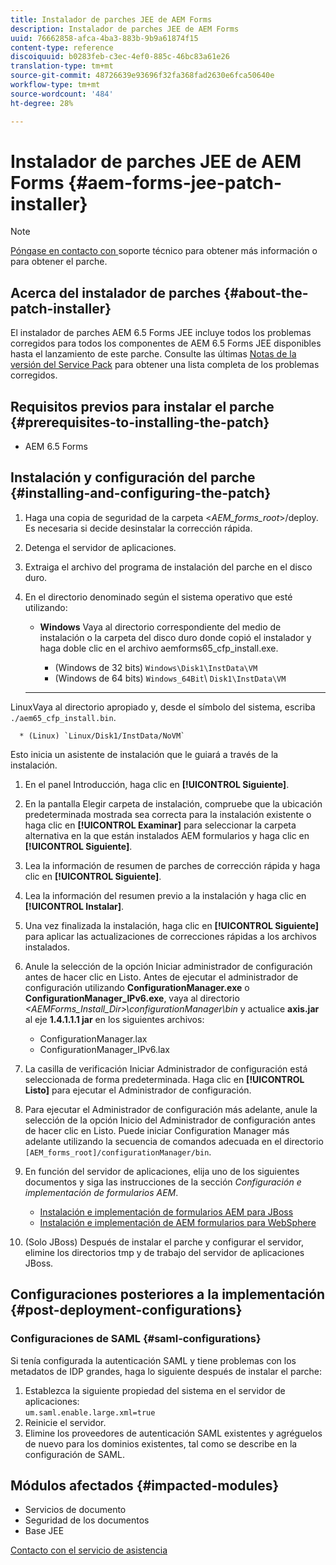 ```yaml
---
title: Instalador de parches JEE de AEM Forms
description: Instalador de parches JEE de AEM Forms
uuid: 76662858-afca-4ba3-883b-9b9a61874f15
content-type: reference
discoiquuid: b0283feb-c3ec-4ef0-885c-46bc83a61e26
translation-type: tm+mt
source-git-commit: 48726639e93696f32fa368fad2630e6fca50640e
workflow-type: tm+mt
source-wordcount: '484'
ht-degree: 28%

---
```



# Instalador de parches JEE de AEM Forms {#aem-forms-jee-patch-installer}

>[!NOTE]
>
>[Póngase en contacto con ](https://www.adobe.com/account/sign-in.supportportal.html) soporte técnico para obtener más información o para obtener el parche.

## Acerca del instalador de parches {#about-the-patch-installer}

El instalador de parches AEM 6.5 Forms JEE incluye todos los problemas corregidos para todos los componentes de AEM 6.5 Forms JEE disponibles hasta el lanzamiento de este parche. Consulte las últimas [Notas de la versión del Service Pack](sp-release-notes.md) para obtener una lista completa de los problemas corregidos.

## Requisitos previos para instalar el parche {#prerequisites-to-installing-the-patch}

* AEM 6.5 Forms

## Instalación y configuración del parche {#installing-and-configuring-the-patch}

1. Haga una copia de seguridad de la carpeta &lt;*AEM_forms_root*>/deploy. Es necesaria si decide desinstalar la corrección rápida.
1. Detenga el servidor de aplicaciones.
1. Extraiga el archivo del programa de instalación del parche en el disco duro.
1. En el directorio denominado según el sistema operativo que esté utilizando:

   * **Windows**
Vaya al directorio correspondiente del medio de instalación o la carpeta del disco duro donde copió el instalador y haga doble clic en el archivo aemforms65_cfp_install.exe.

      * (Windows de 32 bits) `Windows\Disk1\InstData\VM`
      * (Windows de 64 bits) `Windows_64Bit`\ `Disk1\InstData\VM`
   * ****
LinuxVaya al directorio apropiado y, desde el símbolo del sistema, escriba 
`./aem65_cfp_install.bin`.

      * (Linux) `Linux/Disk1/InstData/NoVM`

   Esto inicia un asistente de instalación que le guiará a través de la instalación.

1. En el panel Introducción, haga clic en **[!UICONTROL Siguiente]**.
1. En la pantalla Elegir carpeta de instalación, compruebe que la ubicación predeterminada mostrada sea correcta para la instalación existente o haga clic en **[!UICONTROL Examinar]** para seleccionar la carpeta alternativa en la que están instalados AEM formularios y haga clic en **[!UICONTROL Siguiente]**.
1. Lea la información de resumen de parches de corrección rápida y haga clic en **[!UICONTROL Siguiente]**.
1. Lea la información del resumen previo a la instalación y haga clic en **[!UICONTROL Instalar]**.
1. Una vez finalizada la instalación, haga clic en **[!UICONTROL Siguiente]** para aplicar las actualizaciones de correcciones rápidas a los archivos instalados.

1. Anule la selección de la opción Iniciar administrador de configuración antes de hacer clic en Listo. Antes de ejecutar el administrador de configuración utilizando **ConfigurationManager.exe** o **ConfigurationManager_IPv6.exe**, vaya al directorio *&lt;AEMForms_Install_Dir>\configurationManager\bin* y actualice **axis.jar** al eje **1.4.1.1.1 jar** en los siguientes archivos:

   * ConfigurationManager.lax
   * ConfigurationManager_IPv6.lax

1. La casilla de verificación Iniciar Administrador de configuración está seleccionada de forma predeterminada. Haga clic en **[!UICONTROL Listo]** para ejecutar el Administrador de configuración.

1. Para ejecutar el Administrador de configuración más adelante, anule la selección de la opción Inicio del Administrador de configuración antes de hacer clic en Listo. Puede iniciar Configuration Manager más adelante utilizando la secuencia de comandos adecuada en el directorio `[AEM_forms_root]/configurationManager/bin`.

1. En función del servidor de aplicaciones, elija uno de los siguientes documentos y siga las instrucciones de la sección *Configuración e implementación de formularios AEM*.

   * [Instalación e implementación de formularios AEM para JBoss](http://www.adobe.com/go/learn_aemforms_installJBoss_65)
   * [Instalación e implementación de AEM formularios para WebSphere](http://www.adobe.com/go/learn_aemforms_installWebSphere_65)

1. (Solo JBoss) Después de instalar el parche y configurar el servidor, elimine los directorios tmp y de trabajo del servidor de aplicaciones JBoss.

## Configuraciones posteriores a la implementación {#post-deployment-configurations}

### Configuraciones de SAML {#saml-configurations}

Si tenía configurada la autenticación SAML y tiene problemas con los metadatos de IDP grandes, haga lo siguiente después de instalar el parche:

1. Establezca la siguiente propiedad del sistema en el servidor de aplicaciones:\
   `um.saml.enable.large.xml=true`
1. Reinicie el servidor.
1. Elimine los proveedores de autenticación SAML existentes y agréguelos de nuevo para los dominios existentes, tal como se describe en la configuración de SAML.

## Módulos afectados {#impacted-modules}

* Servicios de documento
* Seguridad de los documentos
* Base JEE

[Contacto con el servicio de asistencia](https://www.adobe.com/account/sign-in.supportportal.html)
